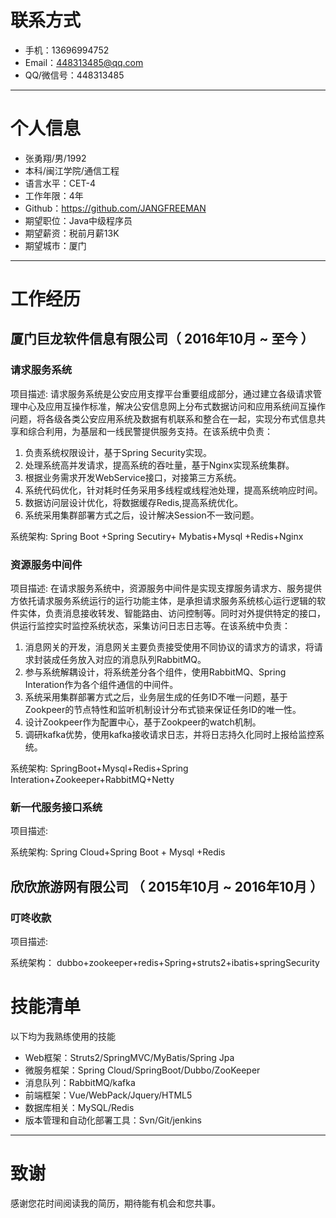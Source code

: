 # 联系方式

- 手机：13696994752
- Email：448313485@qq.com
- QQ/微信号：448313485

---

# 个人信息

 - 张勇翔/男/1992
 - 本科/闽江学院/通信工程
 - 语言水平：CET-4
 - 工作年限：4年
 - Github：https://github.com/JANGFREEMAN
 - 期望职位：Java中级程序员
 - 期望薪资：税前月薪13K
 - 期望城市：厦门

---

# 工作经历

## 厦门巨龙软件信息有限公司（ 2016年10月 ~ 至今 ）

### 请求服务系统

项目描述: 请求服务系统是公安应用支撑平台重要组成部分，通过建立各级请求管理中心及应用互操作标准，解决公安信息网上分布式数据访问和应用系统间互操作问题，将各级各类公安应用系统及数据有机联系和整合在一起，实现分布式信息共享和综合利用，为基层和一线民警提供服务支持。在该系统中负责：

1. 负责系统权限设计，基于Spring Security实现。
2. 处理系统高并发请求，提高系统的吞吐量，基于Nginx实现系统集群。
3. 根据业务需求开发WebService接口，对接第三方系统。
4. 系统代码优化，针对耗时任务采用多线程或线程池处理，提高系统响应时间。
5. 数据访问层设计优化，将数据缓存Redis,提高系统优化。
6. 系统采用集群部署方式之后，设计解决Session不一致问题。

系统架构: Spring Boot +Spring Secutiry+ Mybatis+Mysql +Redis+Nginx



### 资源服务中间件

项目描述: 在请求服务系统中，资源服务中间件是实现支撑服务请求方、服务提供方依托请求服务系统运行的运行功能主体，是承担请求服务系统核心运行逻辑的软件实体，负责消息接收转发、智能路由、访问控制等。同时对外提供特定的接口，供运行监控实时监控系统状态，采集访问日志日志等。在该系统中负责：

1. 消息网关的开发，消息网关主要负责接受使用不同协议的请求方的请求，将请求封装成任务放入对应的消息队列RabbitMQ。
2. 参与系统解耦设计，将系统差分各个组件，使用RabbitMQ、Spring Interation作为各个组件通信的中间件。
3. 系统采用集群部署方式之后，业务层生成的任务ID不唯一问题，基于Zookpeer的节点特性和监听机制设计分布式锁来保证任务ID的唯一性。
4. 设计Zookpeer作为配置中心，基于Zookpeer的watch机制。
5. 调研kafka优势，使用kafka接收请求日志，并将日志持久化同时上报给监控系统。

系统架构: SpringBoot+Mysql+Redis+Spring Interation+Zookeeper+RabbitMQ+Netty

### 新一代服务接口系统

项目描述: 

系统架构: Spring Cloud+Spring Boot + Mysql +Redis


## 欣欣旅游网有限公司 （ 2015年10月 ~ 2016年10月 ）

### 叮咚收款
项目描述:

系统架构：    dubbo+zookeeper+redis+Spring+struts2+ibatis+springSecurity

# 技能清单

以下均为我熟练使用的技能

- Web框架：Struts2/SpringMVC/MyBatis/Spring Jpa
- 微服务框架：Spring Cloud/SpringBoot/Dubbo/ZooKeeper
- 消息队列：RabbitMQ/kafka
- 前端框架：Vue/WebPack/Jquery/HTML5
- 数据库相关：MySQL/Redis
- 版本管理和自动化部署工具：Svn/Git/jenkins

---

# 致谢
感谢您花时间阅读我的简历，期待能有机会和您共事。

